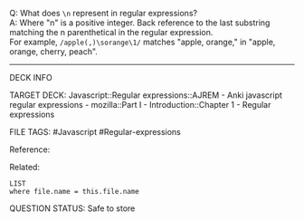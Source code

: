 Q: What does `\n` represent in regular expressions?  
A: Where "n" is a positive integer. Back reference to the last substring matching the n parenthetical in the regular expression.  
For example, `/apple(,)\sorange\1/` matches "apple, orange," in "apple, orange, cherry, peach".
<!--ID: 1693833351046-->

---

DECK INFO

TARGET DECK: Javascript::Regular expressions::AJREM - Anki javascript regular expressions - mozilla::Part I - Introduction::Chapter 1 - Regular expressions

FILE TAGS: #Javascript #Regular-expressions

Reference:

Related:

```dataview
LIST
where file.name = this.file.name
```



QUESTION STATUS: Safe to store